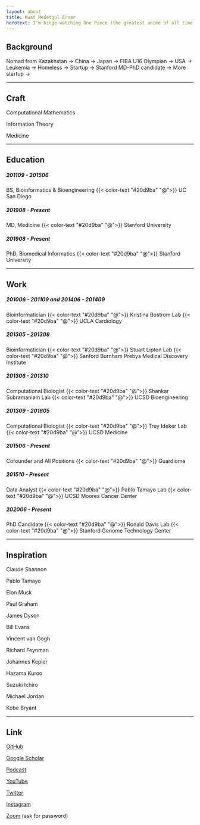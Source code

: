 ```yaml
---
layout: about
title: Kwat Medetgul-Ernar
herotext: I'm binge-watching One Piece (the greatest anime of all time)
---
```


## Background

Nomad from Kazakhstan → China → Japan → FIBA U16 Olympian → USA → Leukemia → Homeless → Startup → Stanford MD-PhD candidate → More startup →

---

## Craft

Computational Mathematics

Information Theory

Medicine

---

## Education

##### 201109 - 201506

BS, Bioinformatics & Bioengineering {{< color-text "#20d9ba" "@">}} UC San Diego

##### 201908 - Present

MD, Medicine {{< color-text "#20d9ba" "@">}} Stanford University

##### 201908 - Present

PhD, Biomedical Informatics {{< color-text "#20d9ba" "@">}} Stanford University

---

## Work

##### 201006 - 201109 and 201406 - 201409

Bioinformatician {{< color-text "#20d9ba" "@">}} Kristina Bostrom Lab {{< color-text "#20d9ba" "@">}} UCLA Cardiology

##### 201305 - 201309

Bioinformatician {{< color-text "#20d9ba" "@">}} Stuart Lipton Lab {{< color-text "#20d9ba" "@">}} Sanford Burnham Prebys Medical Discovery Institute

##### 201306 - 201310

Computational Biologist {{< color-text "#20d9ba" "@">}} Shankar Subramaniam Lab {{< color-text "#20d9ba" "@">}} UCSD Bioengineering

##### 201309 - 201605

Computational Biologist {{< color-text "#20d9ba" "@">}} Trey Ideker Lab {{< color-text "#20d9ba" "@">}} UCSD Medicine

##### 201506 - Present

Cofounder and All Positions {{< color-text "#20d9ba" "@">}} Guardiome

##### 201510 - Present

Data Analyst {{< color-text "#20d9ba" "@">}} Pablo Tamayo Lab {{< color-text "#20d9ba" "@">}} UCSD Moores Cancer Center

##### 202006 - Present

PhD Candidate {{< color-text "#20d9ba" "@">}} Ronald Davis Lab {{< color-text "#20d9ba" "@">}} Stanford Genome Technology Center

---

## Inspiration

Claude Shannon

Pablo Tamayo

Elon Musk

Paul Graham

James Dyson

Bill Evans

Vincent van Gogh

Richard Feynman

Johannes Kepler

Hazama Kuroo

Suzuki Ichiro

Michael Jordan

Kobe Bryant

---

## Link

[GitHub](https://github.com/kwatme)

[Google Scholar](https://scholar.google.com/citations?user=PAM4lScAAAAJ)

[Podcast]()

[YouTube](https://www.youtube.com/channel/UCYDeuExg0JHfKj4CfjQ260A)

[Twitter](https://twitter.com/kwatme)

[Instagram](https://www.instagram.com/kwat.me)

[Zoom](https://stanford.zoom.us/my/kwatme?pwd=Q2dzVXUwdmhuZzg2Vkc4aFliSFFnQT09) (ask for password)
